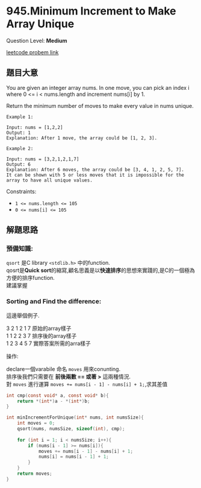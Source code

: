 # 945.Minimum Increment to Make Array Unique
Question Level: **Medium**  

[leetcode probem link](https://leetcode.com/problems/minimum-increment-to-make-array-unique/)
## 題目大意
You are given an integer array nums. In one move, you can pick an index i where 0 <= i < nums.length and increment nums[i] by 1.

Return the minimum number of moves to make every value in nums unique.

 
```
Example 1:

Input: nums = [1,2,2]
Output: 1
Explanation: After 1 move, the array could be [1, 2, 3].  
```

```
Example 2:

Input: nums = [3,2,1,2,1,7]
Output: 6
Explanation: After 6 moves, the array could be [3, 4, 1, 2, 5, 7].
It can be shown with 5 or less moves that it is impossible for the array to have all unique values.
```
Constraints:  

- `1 <= nums.length <= 105`  
- `0 <= nums[i] <= 105`  

## 解題思路

### 預備知識:

`qsort` 是C library `<stdlib.h>` 中的function.  
qosrt是**Quick sort**的縮寫,顧名思義是以**快速排序**的思想來實踐的,是C的一個極為方便的排序function.  
建議掌握  

### Sorting and Find the difference:

這邊舉個例子.  

3 2 1 2 1 7 原始的array樣子  
1 1 2 2 3 7 排序後的array樣子  
1 2 3 4 5 7 實際答案所需的arra樣子

操作:  

declare一個varabile 命名 `moves` 用來conunting.  
排序後我們只需要在 **前後兩數 == 或著 >** 這兩種情況.  
對 `moves` 進行運算 `moves += nums[i - 1] - nums[i] + 1;`,求其差值  


```c
int cmp(const void* a, const void* b){
    return *(int*)a - *(int*)b;
}

int minIncrementForUnique(int* nums, int numsSize){
    int moves = 0;
    qsort(nums, numsSize, sizeof(int), cmp);
    
    for (int i = 1; i < numsSize; i++){
        if (nums[i - 1] >= nums[i]){
            moves += nums[i - 1] - nums[i] + 1;
            nums[i] = nums[i - 1] + 1;
        }
    }
    return moves;
}
```

